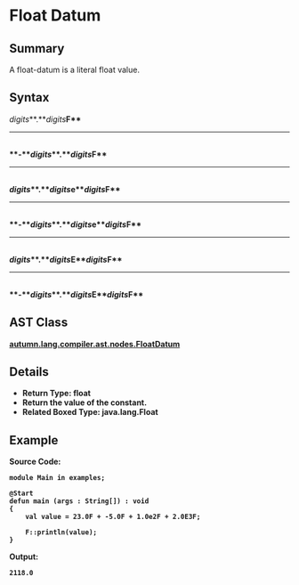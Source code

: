 # Float Datum

## Summary

A float-datum is a literal float value.

## Syntax

<div class="syntax">
<i>digits</i>**.**<i>digits</i><b class='keyword'>F**<br>
<hr><br>
**-**<i>digits</i>**.**<i>digits</i><b class='keyword'>F**<br>
<hr><br>
<i>digits</i>**.**<i>digits</i><b class='keyword'>e**<i>digits</i><b class='keyword'>F**<br>
<hr><br>
**-**<i>digits</i>**.**<i>digits</i><b class='keyword'>e**<i>digits</i><b class='keyword'>F**<br>
<hr><br>
<i>digits</i>**.**<i>digits</i><b class='keyword'>E**<i>digits</i><b class='keyword'>F**<br>
<hr><br>
**-**<i>digits</i>**.**<i>digits</i><b class='keyword'>E**<i>digits</i><b class='keyword'>F**<br>
</div>

## AST Class

[autumn.lang.compiler.ast.nodes.FloatDatum](https://www.mackenziehigh.com/autumn/javadoc/autumn/lang/compiler/ast/nodes/FloatDatum.html)

## Details

+ Return Type: float
+ Return the value of the constant.
+ Related Boxed Type: java.lang.Float

## Example

**Source Code:**

```plain
module Main in examples;

@Start
defun main (args : String[]) : void
{
    val value = 23.0F + -5.0F + 1.0e2F + 2.0E3F;

    F::println(value);
}
```

**Output:**

```plain
2118.0
```

